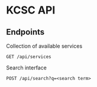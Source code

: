 # KCSC API

## Endpoints

Collection of available services
```
GET /api/services
```

Search interface
```
POST /api/search?q=<search term>
```
